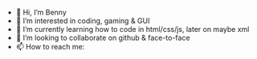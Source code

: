 - 👋 Hi, I’m Benny
- 👀 I’m interested in coding, gaming & GUI
- 🌱 I’m currently learning how to code in html/css/js, later on maybe xml
- 💞️ I’m looking to collaborate on github & face-to-face
- 📫 How to reach me: 

<!---
beniwein/beniwein is a ✨ special ✨ repository because its `README.md` (this file) appears on your GitHub profile.
You can click the Preview link to take a look at your changes.
--->
